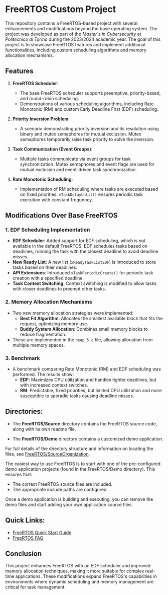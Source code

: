 # FreeRTOS Custom Project

This repository contains a FreeRTOS-based project with several enhancements and modifications beyond the base operating system. The project was developed as part of the *Master's in Cybersecurity* at *Politecnico di Torino* during the 2023/2024 academic year. The goal of this project is to showcase FreeRTOS features and implement additional functionalities, including custom scheduling algorithms and memory allocation mechanisms.

## Features

1. **FreeRTOS Scheduler**:
   - The base FreeRTOS scheduler supports preemptive, priority-based, and round-robin scheduling.
   - Demonstrations of various scheduling algorithms, including Rate Monotonic (RM) and custom Early Deadline First (EDF) scheduling.

2. **Priority Inversion Problem**:
   - A scenario demonstrating priority inversion and its resolution using binary and mutex semaphores for mutual exclusion. Mutex semaphores temporarily raise task priority to solve the inversion.

3. **Task Communication (Event Groups)**:
   - Multiple tasks communicate via event groups for task synchronization. Mutex semaphores and event flags are used for mutual exclusion and event-driven task synchronization.

4. **Rate Monotonic Scheduling**:
   - Implementation of RM scheduling where tasks are executed based on fixed priorities. `vTaskDelayUntil()` ensures periodic task execution with constant frequency.

## Modifications Over Base FreeRTOS

### 1. **EDF Scheduling Implementation**
   - **EDF Scheduler**: Added support for EDF scheduling, which is not available in the default FreeRTOS. EDF schedules tasks based on deadlines, running the task with the closest deadline to avoid deadline misses.
   - **New Ready List**: A new list (`xReadyTaskListEDF`) is introduced to store tasks based on their deadlines.
   - **API Extensions**: Introduced `xTaskPeriodicCreate()` for periodic task creation with a specified deadline.
   - **Task Context Switching**: Context switching is modified to allow tasks with closer deadlines to preempt other tasks.
   
### 2. **Memory Allocation Mechanisms**
   - Two new memory allocation strategies were implemented:
     - **Best Fit Algorithm**: Allocates the smallest available block that fits the request, optimizing memory use.
     - **Buddy System Allocation**: Combines small memory blocks to reduce fragmentation.
   - These are implemented in the `heap_5.c` file, allowing allocation from multiple memory spaces.

### 3. **Benchmark**
   - A benchmark comparing Rate Monotonic (RM) and EDF scheduling was performed. The results show:
     - **EDF**: Maximizes CPU utilization and handles tighter deadlines, but with increased context switches.
     - **RM**: Predictable, fixed priorities, but limited CPU utilization and more susceptible to sporadic tasks causing deadline misses.

## Directories:

- The **FreeRTOS/Source** directory contains the FreeRTOS source code, along with its own readme file.
  
- The **FreeRTOS/Demo** directory contains a customized demo application.

For full details of the directory structure and information on locating the files, see [FreeRTOS/SourceOrganization](http://www.freertos.org/a00017.html).

The easiest way to use FreeRTOS is to start with one of the pre-configured demo application projects (found in the FreeRTOS/Demo directory). This ensures that:
- The correct FreeRTOS source files are included.
- The appropriate include paths are configured.

Once a demo application is building and executing, you can remove the demo files and start adding your own application source files.

## Quick Links:
- [FreeRTOS Quick Start Guide](http://www.freertos.org/FreeRTOS-quick-start-guide.html)
- [FreeRTOS FAQ](http://www.freertos.org/FAQHelp.html)

## Conclusion

This project enhances FreeRTOS with an EDF scheduler and improved memory allocation techniques, making it more suitable for complex real-time applications. These modifications expand FreeRTOS's capabilities in environments where dynamic scheduling and memory management are critical for task management.

